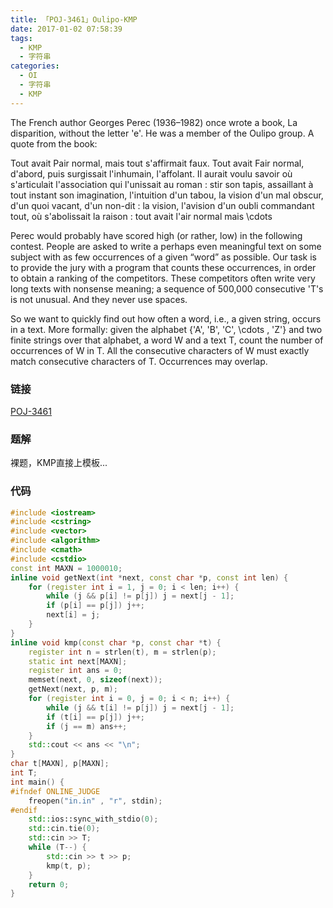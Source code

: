 ```yaml
---
title: 「POJ-3461」Oulipo-KMP
date: 2017-01-02 07:58:39
tags:
  - KMP
  - 字符串
categories:
  - OI
  - 字符串
  - KMP
---
```

The French author Georges Perec (1936–1982) once wrote a book, La disparition, without the letter 'e'. He was a member of the Oulipo group. A quote from the book:

Tout avait Pair normal, mais tout s'affirmait faux. Tout avait Fair normal, d'abord, puis surgissait l'inhumain, l'affolant. Il aurait voulu savoir où s'articulait l'association qui l'unissait au roman : stir son tapis, assaillant à tout instant son imagination, l'intuition d'un tabou, la vision d'un mal obscur, d'un quoi vacant, d'un non-dit : la vision, l'avision d'un oubli commandant tout, où s'abolissait la raison : tout avait l'air normal mais \cdots 
<!-- more -->
Perec would probably have scored high (or rather, low) in the following contest. People are asked to write a perhaps even meaningful text on some subject with as few occurrences of a given “word” as possible. Our task is to provide the jury with a program that counts these occurrences, in order to obtain a ranking of the competitors. These competitors often write very long texts with nonsense meaning; a sequence of 500,000 consecutive 'T's is not unusual. And they never use spaces.

So we want to quickly find out how often a word, i.e., a given string, occurs in a text. More formally: given the alphabet {'A', 'B', 'C',  \cdots , 'Z'} and two finite strings over that alphabet, a word W and a text T, count the number of occurrences of W in T. All the consecutive characters of W must exactly match consecutive characters of T. Occurrences may overlap.
### 链接
[POJ-3461](http://poj.org/problem?id=3461)
### 题解
裸题，KMP直接上模板...
### 代码
``` cpp
#include <iostream>
#include <cstring>
#include <vector>
#include <algorithm>
#include <cmath>
#include <cstdio>
const int MAXN = 1000010;
inline void getNext(int *next, const char *p, const int len) {
    for (register int i = 1, j = 0; i < len; i++) {
        while (j && p[i] != p[j]) j = next[j - 1];
        if (p[i] == p[j]) j++;
        next[i] = j;
    }
}
inline void kmp(const char *p, const char *t) {
    register int n = strlen(t), m = strlen(p);
    static int next[MAXN];
    register int ans = 0;
    memset(next, 0, sizeof(next));
    getNext(next, p, m);
    for (register int i = 0, j = 0; i < n; i++) {
        while (j && t[i] != p[j]) j = next[j - 1];
        if (t[i] == p[j]) j++;
        if (j == m) ans++;
    }
    std::cout << ans << "\n";
}
char t[MAXN], p[MAXN];
int T;
int main() {
#ifndef ONLINE_JUDGE
    freopen("in.in" , "r", stdin);
#endif
    std::ios::sync_with_stdio(0);
    std::cin.tie(0);
    std::cin >> T;
    while (T--) {
        std::cin >> t >> p;
        kmp(t, p);
    }
    return 0;
}
```

